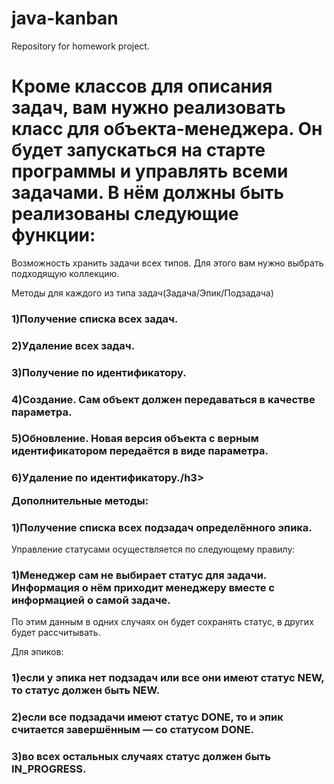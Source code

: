 # java-kanban
Repository for homework project.
<h1>Кроме классов для описания задач, вам нужно реализовать класс для объекта-менеджера. 
Он будет запускаться на старте программы и управлять всеми задачами. 
В нём должны быть реализованы следующие функции: </h1>
<p>Возможность хранить задачи всех типов. Для этого вам нужно выбрать подходящую коллекцию.</p>
<p>Методы для каждого из типа задач(Задача/Эпик/Подзадача)</p>
    <h3>1)Получение списка всех задач.</h3>
    <h3>2)Удаление всех задач.</h3>
    <h3>3)Получение по идентификатору.</h3>
    <h3>4)Создание. Сам объект должен передаваться в качестве параметра.</h3>
    <h3>5)Обновление. Новая версия объекта с верным идентификатором передаётся в виде параметра.</h3>
    <h3>6)Удаление по идентификатору./h3>
<p>Дополнительные методы:</p>
    <h3>1)Получение списка всех подзадач определённого эпика.</h3>
<p>Управление статусами осуществляется по следующему правилу:</p>
    <h3>1)Менеджер сам не выбирает статус для задачи. Информация о нём приходит менеджеру вместе с информацией о самой задаче. </h3>
    По этим данным в одних случаях он будет сохранять статус, в других будет рассчитывать.
<p>Для эпиков:</p>
<h3>1)если у эпика нет подзадач или все они имеют статус NEW, то статус должен быть NEW.</h3>
<h3>2)если все подзадачи имеют статус DONE, то и эпик считается завершённым — со статусом DONE.</h3>
<h3>3)во всех остальных случаях статус должен быть IN_PROGRESS.</h3>